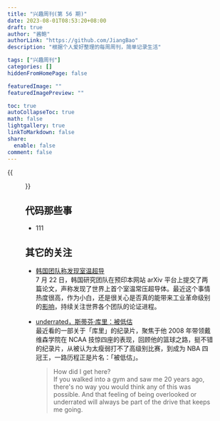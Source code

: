 ```yaml
---
title: "兴趣周刊(第 56 期)"
date: 2023-08-01T08:53:20+08:00
draft: true
author: "酱鲍"
authorLink: "https://github.com/JiangBao"
description: "根据个人爱好整理的每周周刊，简单记录生活"

tags: ["兴趣周刊"]
categories: []
hiddenFromHomePage: false

featuredImage: ""
featuredImagePreview: ""

toc: true
autoCollapseToc: true
math: false
lightgallery: true
linkToMarkdown: false
share:
  enable: false
comment: false
---
```


<!--more-->
{{<figure src="" title="图片">}}

## 代码那些事
* 111

## 其它的关注
* [韩国团队称发现室温超导](http://news.cctv.com/2023/07/28/ARTI5H7FyKUgWbbQzQSpeso4230728.shtml)  
7 月 22 日，韩国研究团队在预印本网站 arXiv 平台上提交了两篇论文，声称发现了世界上首个室温常压超导体。最近这个事情热度很高，作为小白，还是很关心是否真的能带来工业革命级别的[影响](https://www.zhihu.com/question/614238747)，持续关注世界各个团队的论证进程。

* [underrated，斯蒂芬·库里：被低估](https://movie.douban.com/subject/36130217/)  
最近看的一部关于「库里」的纪录片，聚焦于他 2008 年带领戴维森学院在 NCAA 技惊四座的表现，回顾他的篮球之路，挺不错的纪录片，从被认为太瘦弱打不了高级别比赛，到成为 NBA 四冠王，一路历程正是片名：「被低估」。
  > How did I get here?  
  > If you walked into a gym and saw me 20 years ago, there's no way you would think any of this was possible. And that feeling of being overlooked or underrated will always be part of the drive that keeps me going.
